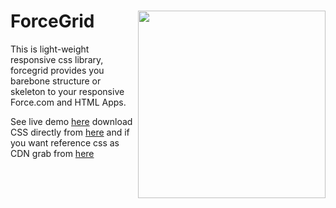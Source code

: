 # ForceGrid [<img src="http://i.imgur.com/jKD03RV.png?1" align="right" width="300">](http://mailtoharshit.github.io/ForceGrid/)
This is light-weight responsive css library, forcegrid provides you barebone structure or skeleton to your responsive Force.com and HTML Apps. 

See live demo [here](http://mailtoharshit.github.io/ForceGrid/) 
download CSS directly from [here](https://github.com/mailtoharshit/ForceGrid/blob/master/source/forcegrid.css) and if you want reference css as CDN grab from [here](https://cdn.rawgit.com/mailtoharshit/ForceGrid/master/source/forcegrid.css)
